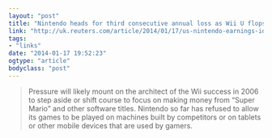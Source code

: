 ```yaml
---
layout: "post"
title: "Nintendo heads for third consecutive annual loss as Wii U flops"
link: "http://uk.reuters.com/article/2014/01/17/us-nintendo-earnings-idUKBREA0G09M20140117"
tags: 
- "links"
date: "2014-01-17 19:52:23"
ogtype: "article"
bodyclass: "post"
---
```


> Pressure will likely mount on the architect of the Wii success in 2006 to step aside or shift course to focus on making money from “Super Mario” and other software titles. Nintendo so far has refused to allow its games to be played on machines built by competitors or on tablets or other mobile devices that are used by gamers.